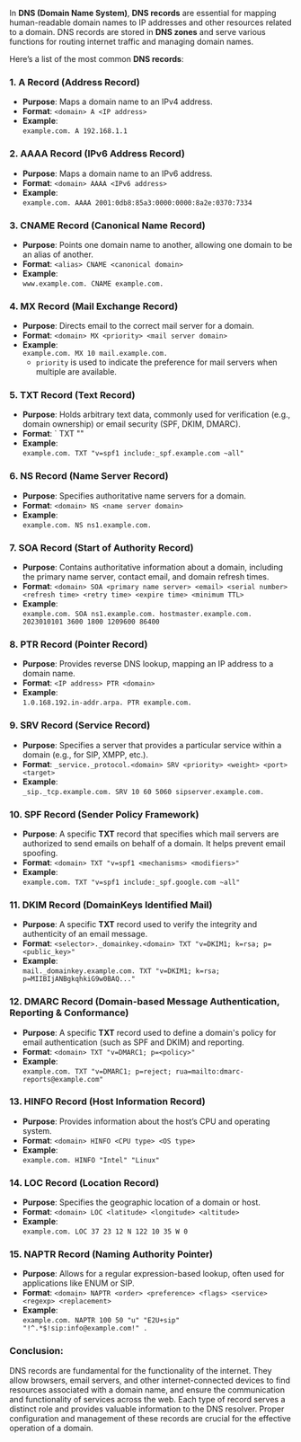 In **DNS (Domain Name System)**, **DNS records** are essential for mapping human-readable domain names to IP addresses and other resources related to a domain. DNS records are stored in **DNS zones** and serve various functions for routing internet traffic and managing domain names.

Here’s a list of the most common **DNS records**:

### **1. A Record (Address Record)**

- **Purpose**: Maps a domain name to an IPv4 address.
- **Format**: `<domain> A <IP address>`
- **Example**:  
    `example.com. A 192.168.1.1`

### **2. AAAA Record (IPv6 Address Record)**

- **Purpose**: Maps a domain name to an IPv6 address.
- **Format**: `<domain> AAAA <IPv6 address>`
- **Example**:  
    `example.com. AAAA 2001:0db8:85a3:0000:0000:8a2e:0370:7334`

### **3. CNAME Record (Canonical Name Record)**

- **Purpose**: Points one domain name to another, allowing one domain to be an alias of another.
- **Format**: `<alias> CNAME <canonical domain>`
- **Example**:  
    `www.example.com. CNAME example.com.`

### **4. MX Record (Mail Exchange Record)**

- **Purpose**: Directs email to the correct mail server for a domain.
- **Format**: `<domain> MX <priority> <mail server domain>`
- **Example**:  
    `example.com. MX 10 mail.example.com.`
    - `priority` is used to indicate the preference for mail servers when multiple are available.

### **5. TXT Record (Text Record)**

- **Purpose**: Holds arbitrary text data, commonly used for verification (e.g., domain ownership) or email security (SPF, DKIM, DMARC).
- **Format**: ` TXT ""
- **Example**:  
    `example.com. TXT "v=spf1 include:_spf.example.com ~all"`

### **6. NS Record (Name Server Record)**

- **Purpose**: Specifies authoritative name servers for a domain.
- **Format**: `<domain> NS <name server domain>`
- **Example**:  
    `example.com. NS ns1.example.com.`

### **7. SOA Record (Start of Authority Record)**

- **Purpose**: Contains authoritative information about a domain, including the primary name server, contact email, and domain refresh times.
- **Format**: `<domain> SOA <primary name server> <email> <serial number> <refresh time> <retry time> <expire time> <minimum TTL>`
- **Example**:  
    `example.com. SOA ns1.example.com. hostmaster.example.com. 2023010101 3600 1800 1209600 86400`

### **8. PTR Record (Pointer Record)**

- **Purpose**: Provides reverse DNS lookup, mapping an IP address to a domain name.
- **Format**: `<IP address> PTR <domain>`
- **Example**:  
    `1.0.168.192.in-addr.arpa. PTR example.com.`

### **9. SRV Record (Service Record)**

- **Purpose**: Specifies a server that provides a particular service within a domain (e.g., for SIP, XMPP, etc.).
- **Format**: `_service._protocol.<domain> SRV <priority> <weight> <port> <target>`
- **Example**:  
    `_sip._tcp.example.com. SRV 10 60 5060 sipserver.example.com.`

### **10. SPF Record (Sender Policy Framework)**

- **Purpose**: A specific **TXT** record that specifies which mail servers are authorized to send emails on behalf of a domain. It helps prevent email spoofing.
- **Format**: `<domain> TXT "v=spf1 <mechanisms> <modifiers>"`
- **Example**:  
    `example.com. TXT "v=spf1 include:_spf.google.com ~all"`

### **11. DKIM Record (DomainKeys Identified Mail)**

- **Purpose**: A specific **TXT** record used to verify the integrity and authenticity of an email message.
- **Format**: `<selector>._domainkey.<domain> TXT "v=DKIM1; k=rsa; p=<public_key>"`
- **Example**:  
    `mail._domainkey.example.com. TXT "v=DKIM1; k=rsa; p=MIIBIjANBgkqhkiG9w0BAQ..."`

### **12. DMARC Record (Domain-based Message Authentication, Reporting & Conformance)**

- **Purpose**: A specific **TXT** record used to define a domain's policy for email authentication (such as SPF and DKIM) and reporting.
- **Format**: `<domain> TXT "v=DMARC1; p=<policy>"`
- **Example**:  
    `example.com. TXT "v=DMARC1; p=reject; rua=mailto:dmarc-reports@example.com"`

### **13. HINFO Record (Host Information Record)**

- **Purpose**: Provides information about the host’s CPU and operating system.
- **Format**: `<domain> HINFO <CPU type> <OS type>`
- **Example**:  
    `example.com. HINFO "Intel" "Linux"`

### **14. LOC Record (Location Record)**

- **Purpose**: Specifies the geographic location of a domain or host.
- **Format**: `<domain> LOC <latitude> <longitude> <altitude>`
- **Example**:  
    `example.com. LOC 37 23 12 N 122 10 35 W 0`

### **15. NAPTR Record (Naming Authority Pointer)**

- **Purpose**: Allows for a regular expression-based lookup, often used for applications like ENUM or SIP.
- **Format**: `<domain> NAPTR <order> <preference> <flags> <service> <regexp> <replacement>`
- **Example**:  
    `example.com. NAPTR 100 50 "u" "E2U+sip" "!^.*$!sip:info@example.com!" .`

### **Conclusion**:

DNS records are fundamental for the functionality of the internet. They allow browsers, email servers, and other internet-connected devices to find resources associated with a domain name, and ensure the communication and functionality of services across the web. Each type of record serves a distinct role and provides valuable information to the DNS resolver. Proper configuration and management of these records are crucial for the effective operation of a domain.